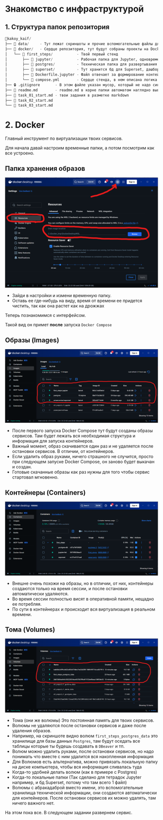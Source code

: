 # Знакомство с инфраструктурой

## 1. Структура папок репозитория

```python
📁kakoy_kaif/
├── 📁 data/     - Тут лежат скриншоты и прочие вспомогательные файлы для красивого оформления ридмишек
├── 📁 docker/   - Сердце репозитория, тут будут собраны проекты на Docker Compose 
│   └── 📁 first_steps/           - Твой первый стенд
│       ├── 📁 jupyter/           - Рабочая папка для Jupyter, одновременно видна и в контейнере и на машине
│       ├── 📁 postgres/          - Техническая папка для развертывания Postgre, там ничего трогать не надо
│       ├── 📁 superset/          - Тут хранится бд для Superset, дашборды и тп
│       ├── 🐳 Dockerfile.jupyter - Файл отвечает за формирование контейнера с Jupyter
│       └── 🐳 compose.yml        - Сердце стенда, в нем описана логика сборки образов и контейнеров
├── 🔒 .gitignore       - В этом файле указан мусор, который не надо синхронить с гитом
├── 📄 readme.md        - readme.md в корне папки автоматом наглядно выводится на сайте GitHub
├── 📄 task_01_start.md - твои задания в разметке markdown
├── 📄 task_02_start.md
└── 📄 task_03_start.md
```

# 2. Docker

Главный инструмент по виртуализации твоих сервисов.

Для начала давай настроим временные папки, а потом посмотрим как все устроено.

## Папка хранения образов

![](data/docker_001.png)

- Зайди в настройки и измени временную папку.
- Оставь ее где-нибудь на виду, время от времени ее придется чистить, так как она растет как на дрожжах

Теперь познакомимся с интерфейсом. 

Такой вид он примет **после** запуска `Docker Compose`

## Образы (Images)

![](data/docker_002.png)

- После первого запуска Docker Compose тут будут созданы образы сервисов. Там будет лежать вся необходимая структура и информация для запуска контейнеров.
- Важный момент, образ скачивается один раз и не удаляется после остановки сервисов. В отличии, от контейнеров.
- Если удалить образ руками, ничего страшного не случится, просто при следующем запуске Docker Compose, он заново будет выкачан и создан.
- Готовые скачанные образы как раз нужны для того чтобы сервис стартовал мгновенно.

## Контейнеры (Containers)

![](data/docker_003.png)

- Внешне очень похожи на образы, но в отличии, от них, контейнеры создаются только на время сессии, и после остановки автоматически удаляются.
- Во время сессии полностью висят в оперативной памяти, нещадно ее потребляя. 
- По сути в контейнерах и происходит вся виртуализация в реальном времени.

## Тома (Volumes)

![](data/docker_004.png)

- Тома (они же волюмы) Это постоянная память для твоих сервисов. 
- Волюмы не удаляются после остановки сервисов и даже после удаления образов.
- Например, на скриншоте видно волюм `first_steps_postgres_data` это хранилище для базы данных `Postgres`, там будут оседать все таблицы которые ты будешь создавать в `DBeaver` и тп.
- Волюм можно удалить руками, после остановки сервисов, но надо понимать что вместе с ним удалится вся накопленная информация
- Для Волюмов есть альтернатива, можно привязать локальную папку на диске компьютера, чтобы вся информация сливалась туда
- Когда-то удобней делать волюм (как в примере с Postgres)
- Когда-то локальные папки (Так сделано для тетрадок Jupyter например, и бд Superset, потому что там всего 1 файл)
- Волюмы с абракадаброй вместо имени, это вспомогательные хранилища технической информации, они создаются автоматически для контейнеров. После остановки сервисов их можно удалять, там ничего важного нет.

На этом пока все. В следующем задании развернем сервис.